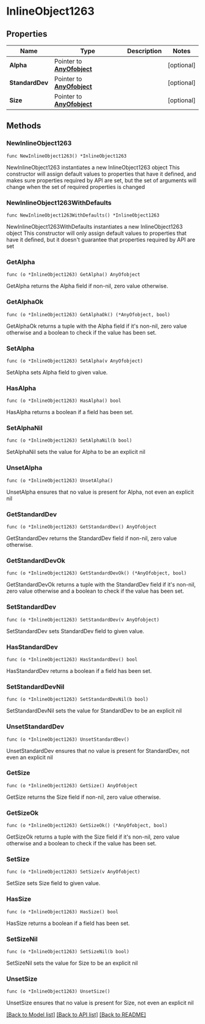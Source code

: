 # InlineObject1263

## Properties

Name | Type | Description | Notes
------------ | ------------- | ------------- | -------------
**Alpha** | Pointer to [**AnyOfobject**](anyOf&lt;object&gt;.md) |  | [optional] 
**StandardDev** | Pointer to [**AnyOfobject**](anyOf&lt;object&gt;.md) |  | [optional] 
**Size** | Pointer to [**AnyOfobject**](anyOf&lt;object&gt;.md) |  | [optional] 

## Methods

### NewInlineObject1263

`func NewInlineObject1263() *InlineObject1263`

NewInlineObject1263 instantiates a new InlineObject1263 object
This constructor will assign default values to properties that have it defined,
and makes sure properties required by API are set, but the set of arguments
will change when the set of required properties is changed

### NewInlineObject1263WithDefaults

`func NewInlineObject1263WithDefaults() *InlineObject1263`

NewInlineObject1263WithDefaults instantiates a new InlineObject1263 object
This constructor will only assign default values to properties that have it defined,
but it doesn't guarantee that properties required by API are set

### GetAlpha

`func (o *InlineObject1263) GetAlpha() AnyOfobject`

GetAlpha returns the Alpha field if non-nil, zero value otherwise.

### GetAlphaOk

`func (o *InlineObject1263) GetAlphaOk() (*AnyOfobject, bool)`

GetAlphaOk returns a tuple with the Alpha field if it's non-nil, zero value otherwise
and a boolean to check if the value has been set.

### SetAlpha

`func (o *InlineObject1263) SetAlpha(v AnyOfobject)`

SetAlpha sets Alpha field to given value.

### HasAlpha

`func (o *InlineObject1263) HasAlpha() bool`

HasAlpha returns a boolean if a field has been set.

### SetAlphaNil

`func (o *InlineObject1263) SetAlphaNil(b bool)`

 SetAlphaNil sets the value for Alpha to be an explicit nil

### UnsetAlpha
`func (o *InlineObject1263) UnsetAlpha()`

UnsetAlpha ensures that no value is present for Alpha, not even an explicit nil
### GetStandardDev

`func (o *InlineObject1263) GetStandardDev() AnyOfobject`

GetStandardDev returns the StandardDev field if non-nil, zero value otherwise.

### GetStandardDevOk

`func (o *InlineObject1263) GetStandardDevOk() (*AnyOfobject, bool)`

GetStandardDevOk returns a tuple with the StandardDev field if it's non-nil, zero value otherwise
and a boolean to check if the value has been set.

### SetStandardDev

`func (o *InlineObject1263) SetStandardDev(v AnyOfobject)`

SetStandardDev sets StandardDev field to given value.

### HasStandardDev

`func (o *InlineObject1263) HasStandardDev() bool`

HasStandardDev returns a boolean if a field has been set.

### SetStandardDevNil

`func (o *InlineObject1263) SetStandardDevNil(b bool)`

 SetStandardDevNil sets the value for StandardDev to be an explicit nil

### UnsetStandardDev
`func (o *InlineObject1263) UnsetStandardDev()`

UnsetStandardDev ensures that no value is present for StandardDev, not even an explicit nil
### GetSize

`func (o *InlineObject1263) GetSize() AnyOfobject`

GetSize returns the Size field if non-nil, zero value otherwise.

### GetSizeOk

`func (o *InlineObject1263) GetSizeOk() (*AnyOfobject, bool)`

GetSizeOk returns a tuple with the Size field if it's non-nil, zero value otherwise
and a boolean to check if the value has been set.

### SetSize

`func (o *InlineObject1263) SetSize(v AnyOfobject)`

SetSize sets Size field to given value.

### HasSize

`func (o *InlineObject1263) HasSize() bool`

HasSize returns a boolean if a field has been set.

### SetSizeNil

`func (o *InlineObject1263) SetSizeNil(b bool)`

 SetSizeNil sets the value for Size to be an explicit nil

### UnsetSize
`func (o *InlineObject1263) UnsetSize()`

UnsetSize ensures that no value is present for Size, not even an explicit nil

[[Back to Model list]](../README.md#documentation-for-models) [[Back to API list]](../README.md#documentation-for-api-endpoints) [[Back to README]](../README.md)


